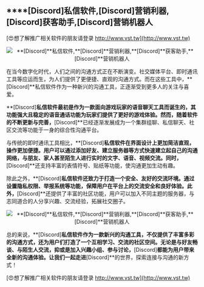 ## ****[Discord]**私信软件,**[Discord]**营销利器,**[Discord]**获客助手,**[Discord]**营销机器人**

[😍想了解推广相关软件的朋友请登录 http://www.vst.tw](http://www.vst.tw)

 <center><img src="https://vst.tw/MP4/tuiguang/png/6.png" alt="**[Discord]**私信软件,**[Discord]**营销利器,**[Discord]**获客助手,**[Discord]**营销机器人"></center>

在当今数字化时代，人们之间的沟通方式正在不断演变。社交媒体平台、即时通讯工具等应运而生，为人们提供了更便捷、直观的沟通方式。而在这些工具中，**[Discord]**私信软件作为一种新兴的沟通工具，正逐渐受到更多人的关注与喜爱。

**[Discord]**私信软件最初是作为一款面向游戏玩家的语音聊天工具而诞生的，其功能强大且稳定的语音通话功能为玩家们提供了更好的游戏体验。然而，随着软件的不断更新与完善，**[Discord]**已经逐渐发展成为一个集群组聊、私信聊天、社区交流等功能于一身的综合性沟通平台。

与传统的即时通讯工具相比，**[Discord]**私信软件在界面设计上更加简洁直观，操作更加便捷。用户可以通过添加好友、建立服务器等方式快速建立起自己的沟通网络，与朋友、家人甚至陌生人进行实时的文字、语音、视频交流。同时，**[Discord]**还支持丰富的表情符号、贴纸等功能，使沟通更加生动有趣。

除此之外，**[Discord]**私信软件还致力于打造一个安全、友好的交流环境。通过设置隐私权限、举报系统等功能，保障用户在平台上的交流安全和良好体验。此外，**[Discord]**还提供了丰富的社区功能，用户可以加入不同主题的服务器，与志同道合的人分享兴趣、交流经验，拓展社交圈子。

 <center><img src="https://vst.tw/MP4/tuiguang/png/6.png" alt="**[Discord]**私信软件,**[Discord]**营销利器,**[Discord]**获客助手,**[Discord]**营销机器人"></center>

总的来说，**[Discord]**私信软件作为一款新兴的沟通工具，不仅提供了丰富多彩的沟通方式，还为用户们打造了一个互相学习、交流的社区空间。无论是与好友畅谈、与陌生人交流，抑或是加入兴趣小组、参与讨论，**[Discord]**都能为用户带来全新的沟通体验。让我们一起走进**[Discord]**的世界，探索连接与沟通的新方式！

[😍想了解推广相关软件的朋友请登录 http://www.vst.tw](http://www.vst.tw)




